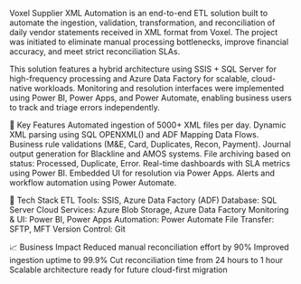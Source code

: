 Voxel Supplier XML Automation is an end-to-end ETL solution built to automate the ingestion, validation, transformation, and reconciliation of daily vendor statements received in XML format from Voxel. The project was initiated to eliminate manual processing bottlenecks, improve financial accuracy, and meet strict reconciliation SLAs.

This solution features a hybrid architecture using SSIS + SQL Server for high-frequency processing and Azure Data Factory for scalable, cloud-native workloads. Monitoring and resolution interfaces were implemented using Power BI, Power Apps, and Power Automate, enabling business users to track and triage errors independently.

🚀 Key Features
Automated ingestion of 5000+ XML files per day.
Dynamic XML parsing using SQL OPENXML() and ADF Mapping Data Flows.
Business rule validations (M&E, Card, Duplicates, Recon, Payment).
Journal output generation for Blackline and AMOS systems.
File archiving based on status: Processed, Duplicate, Error.
Real-time dashboards with SLA metrics using Power BI.
Embedded UI for resolution via Power Apps.
Alerts and workflow automation using Power Automate.

🧰 Tech Stack
ETL Tools: SSIS, Azure Data Factory (ADF)
Database: SQL Server
Cloud Services: Azure Blob Storage, Azure Data Factory
Monitoring & UI: Power BI, Power Apps
Automation: Power Automate
File Transfer: SFTP, MFT
Version Control: Git

📈 Business Impact
Reduced manual reconciliation effort by 90%
Improved ingestion uptime to 99.9%
Cut reconciliation time from 24 hours to 1 hour
Scalable architecture ready for future cloud-first migration

